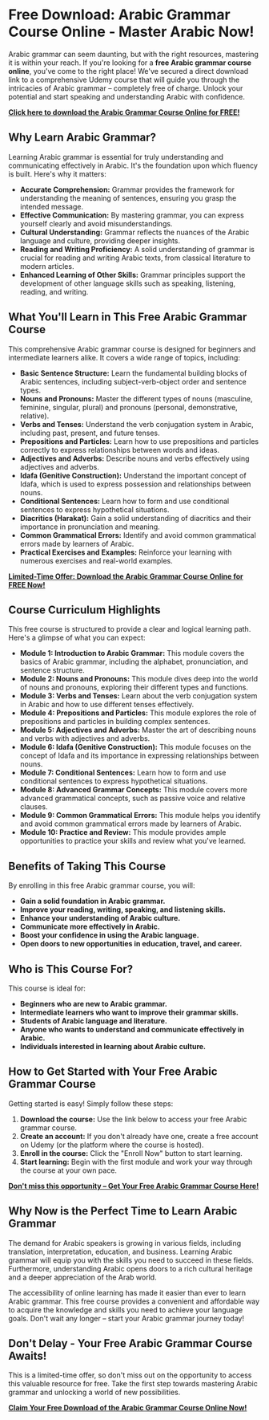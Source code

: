 # Free Download: Arabic Grammar Course Online - Master Arabic Now!

Arabic grammar can seem daunting, but with the right resources, mastering it is within your reach. If you're looking for a **free Arabic grammar course online**, you've come to the right place! We've secured a direct download link to a comprehensive Udemy course that will guide you through the intricacies of Arabic grammar – completely free of charge. Unlock your potential and start speaking and understanding Arabic with confidence.

[**Click here to download the Arabic Grammar Course Online for FREE!**](https://udemywork.com/arabic-grammar-course-online)

## Why Learn Arabic Grammar?

Learning Arabic grammar is essential for truly understanding and communicating effectively in Arabic. It's the foundation upon which fluency is built. Here's why it matters:

*   **Accurate Comprehension:** Grammar provides the framework for understanding the meaning of sentences, ensuring you grasp the intended message.
*   **Effective Communication:** By mastering grammar, you can express yourself clearly and avoid misunderstandings.
*   **Cultural Understanding:** Grammar reflects the nuances of the Arabic language and culture, providing deeper insights.
*   **Reading and Writing Proficiency:** A solid understanding of grammar is crucial for reading and writing Arabic texts, from classical literature to modern articles.
*   **Enhanced Learning of Other Skills:** Grammar principles support the development of other language skills such as speaking, listening, reading, and writing.

## What You'll Learn in This Free Arabic Grammar Course

This comprehensive Arabic grammar course is designed for beginners and intermediate learners alike. It covers a wide range of topics, including:

*   **Basic Sentence Structure:** Learn the fundamental building blocks of Arabic sentences, including subject-verb-object order and sentence types.
*   **Nouns and Pronouns:** Master the different types of nouns (masculine, feminine, singular, plural) and pronouns (personal, demonstrative, relative).
*   **Verbs and Tenses:** Understand the verb conjugation system in Arabic, including past, present, and future tenses.
*   **Prepositions and Particles:** Learn how to use prepositions and particles correctly to express relationships between words and ideas.
*   **Adjectives and Adverbs:** Describe nouns and verbs effectively using adjectives and adverbs.
*   **Idafa (Genitive Construction):** Understand the important concept of Idafa, which is used to express possession and relationships between nouns.
*   **Conditional Sentences:** Learn how to form and use conditional sentences to express hypothetical situations.
*   **Diacritics (Harakat):** Gain a solid understanding of diacritics and their importance in pronunciation and meaning.
*   **Common Grammatical Errors:** Identify and avoid common grammatical errors made by learners of Arabic.
*   **Practical Exercises and Examples:** Reinforce your learning with numerous exercises and real-world examples.

[**Limited-Time Offer: Download the Arabic Grammar Course Online for FREE Now!**](https://udemywork.com/arabic-grammar-course-online)

## Course Curriculum Highlights

This free course is structured to provide a clear and logical learning path. Here's a glimpse of what you can expect:

*   **Module 1: Introduction to Arabic Grammar:** This module covers the basics of Arabic grammar, including the alphabet, pronunciation, and sentence structure.
*   **Module 2: Nouns and Pronouns:** This module dives deep into the world of nouns and pronouns, exploring their different types and functions.
*   **Module 3: Verbs and Tenses:** Learn about the verb conjugation system in Arabic and how to use different tenses effectively.
*   **Module 4: Prepositions and Particles:** This module explores the role of prepositions and particles in building complex sentences.
*   **Module 5: Adjectives and Adverbs:** Master the art of describing nouns and verbs with adjectives and adverbs.
*   **Module 6: Idafa (Genitive Construction):** This module focuses on the concept of Idafa and its importance in expressing relationships between nouns.
*   **Module 7: Conditional Sentences:** Learn how to form and use conditional sentences to express hypothetical situations.
*   **Module 8: Advanced Grammar Concepts:** This module covers more advanced grammatical concepts, such as passive voice and relative clauses.
*   **Module 9: Common Grammatical Errors:** This module helps you identify and avoid common grammatical errors made by learners of Arabic.
*   **Module 10: Practice and Review:** This module provides ample opportunities to practice your skills and review what you've learned.

## Benefits of Taking This Course

By enrolling in this free Arabic grammar course, you will:

*   **Gain a solid foundation in Arabic grammar.**
*   **Improve your reading, writing, speaking, and listening skills.**
*   **Enhance your understanding of Arabic culture.**
*   **Communicate more effectively in Arabic.**
*   **Boost your confidence in using the Arabic language.**
*   **Open doors to new opportunities in education, travel, and career.**

## Who is This Course For?

This course is ideal for:

*   **Beginners who are new to Arabic grammar.**
*   **Intermediate learners who want to improve their grammar skills.**
*   **Students of Arabic language and literature.**
*   **Anyone who wants to understand and communicate effectively in Arabic.**
*   **Individuals interested in learning about Arabic culture.**

## How to Get Started with Your Free Arabic Grammar Course

Getting started is easy! Simply follow these steps:

1.  **Download the course:** Use the link below to access your free Arabic grammar course.
2.  **Create an account:** If you don't already have one, create a free account on Udemy (or the platform where the course is hosted).
3.  **Enroll in the course:** Click the "Enroll Now" button to start learning.
4.  **Start learning:** Begin with the first module and work your way through the course at your own pace.

[**Don't miss this opportunity – Get Your Free Arabic Grammar Course Here!**](https://udemywork.com/arabic-grammar-course-online)

## Why Now is the Perfect Time to Learn Arabic Grammar

The demand for Arabic speakers is growing in various fields, including translation, interpretation, education, and business. Learning Arabic grammar will equip you with the skills you need to succeed in these fields. Furthermore, understanding Arabic opens doors to a rich cultural heritage and a deeper appreciation of the Arab world.

The accessibility of online learning has made it easier than ever to learn Arabic grammar. This free course provides a convenient and affordable way to acquire the knowledge and skills you need to achieve your language goals. Don't wait any longer – start your Arabic grammar journey today!

## Don't Delay - Your Free Arabic Grammar Course Awaits!

This is a limited-time offer, so don't miss out on the opportunity to access this valuable resource for free. Take the first step towards mastering Arabic grammar and unlocking a world of new possibilities.

[**Claim Your Free Download of the Arabic Grammar Course Online Now!**](https://udemywork.com/arabic-grammar-course-online)

